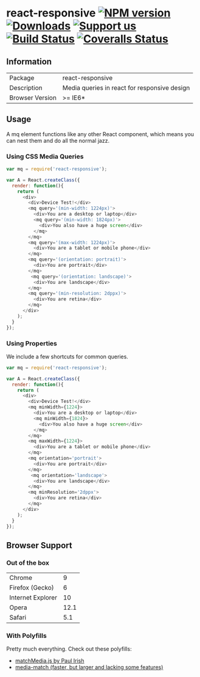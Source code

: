 # react-responsive [![NPM version][npm-image]][npm-url] [![Downloads][downloads-image]][npm-url] [![Support us][gittip-image]][gittip-url] [![Build Status][travis-image]][travis-url] [![Coveralls Status][coveralls-image]][coveralls-url]


## Information

<table>
<tr>
<td>Package</td><td>react-responsive</td>
</tr>
<tr>
<td>Description</td>
<td>Media queries in react for responsive design</td>
</tr>
<tr>
<td>Browser Version</td>
<td>>= IE6*</td>
</tr>
</table>

## Usage

A mq element functions like any other React component, which means you can nest them and do all the normal jazz.

### Using CSS Media Queries

```js
var mq = require('react-responsive');

var A = React.createClass({
  render: function(){
    return (
      <div>
        <div>Device Test!</div>
        <mq query='(min-width: 1224px)'>
          <div>You are a desktop or laptop</div>
          <mq query='(min-width: 1824px)'>
            <div>You also have a huge screen</div>
          </mq>
        </mq>
        <mq query='(max-width: 1224px)'>
          <div>You are a tablet or mobile phone</div>
        </mq>
        <mq query='(orientation: portrait)'>
          <div>You are portrait</div>
        </mq>
         <mq query='(orientation: landscape)'>
          <div>You are landscape</div>
        </mq>
        <mq query='(min-resolution: 2dppx)'>
          <div>You are retina</div>
        </mq>
      </div>
    );
  }
});
```

### Using Properties

We include a few shortcuts for common queries.

```js
var mq = require('react-responsive');

var A = React.createClass({
  render: function(){
    return (
      <div>
        <div>Device Test!</div>
        <mq minWidth={1224}>
          <div>You are a desktop or laptop</div>
          <mq minWidth={1824}>
            <div>You also have a huge screen</div>
          </mq>
        </mq>
        <mq maxWidth={1224}>
          <div>You are a tablet or mobile phone</div>
        </mq>
        <mq orientation='portrait'>
          <div>You are portrait</div>
        </mq>
         <mq orientation='landscape'>
          <div>You are landscape</div>
        </mq>
        <mq minResolution='2dppx'>
          <div>You are retina</div>
        </mq>
      </div>
    );
  }
});
```

## Browser Support

### Out of the box

<table>
<tr>
<td>Chrome</td>
<td>9</td>
</tr>
<tr>
<td>Firefox (Gecko)</td>
<td>6</td>
</tr>
<tr>
<td>Internet Explorer</td>
<td>10</td>
</tr>
<tr>
<td>Opera</td>
<td>12.1</td>
</tr>
<tr>
<td>Safari</td>
<td>5.1</td>
</tr>
</table>

### With Polyfills

Pretty much everything. Check out these polyfills:

- [matchMedia.js by Paul Irish](https://github.com/paulirish/matchMedia.js/)
- [media-match (faster, but larger and lacking some features)](https://github.com/weblinc/media-match)

[gittip-url]: https://www.gittip.com/WeAreFractal/
[gittip-image]: http://img.shields.io/gittip/WeAreFractal.svg

[downloads-image]: http://img.shields.io/npm/dm/react-responsive.svg
[npm-url]: https://npmjs.org/package/react-responsive
[npm-image]: http://img.shields.io/npm/v/react-responsive.svg

[travis-url]: https://travis-ci.org/wearefractal/react-responsive
[travis-image]: http://img.shields.io/travis/wearefractal/react-responsive.svg

[coveralls-url]: https://coveralls.io/r/wearefractal/react-responsive
[coveralls-image]: http://img.shields.io/coveralls/wearefractal/react-responsive/master.svg